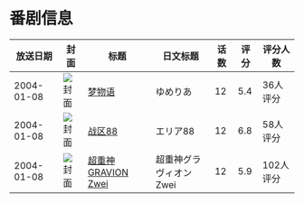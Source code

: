 # 番剧信息

|放送日期|封面|标题|日文标题|话数|评分|评分人数|
|---|---|---|---|---|---|---|
|2004-01-08|![封面](https://lain.bgm.tv/pic/cover/c/e9/4f/3328_42G7j.jpg)|[梦物语](https://bangumi.tv/subject/3328)|ゆめりあ|12|5.4|36人评分|
|2004-01-08|![封面](https://lain.bgm.tv/pic/cover/c/f6/b6/7145_l1U1P.jpg)|[战区88](https://bangumi.tv/subject/7145)|エリア88|12|6.8|58人评分|
|2004-01-08|![封面](https://lain.bgm.tv/pic/cover/c/c8/b5/42690_eWgEh.jpg)|[超重神GRAVION Zwei](https://bangumi.tv/subject/42690)|超重神グラヴィオンZwei|12|5.9|102人评分|
